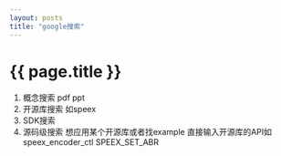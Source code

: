 ```yaml
---
layout: posts
title: "google搜索"
---
```

# {{ page.title }}
1. 概念搜索 pdf ppt
2. 开源库搜索 如speex
3. SDK搜索
4. 源码级搜索 想应用某个开源库或者找example 直接输入开源库的API如speex_encoder_ctl SPEEX_SET_ABR